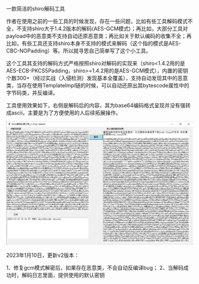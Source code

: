 一款简洁的shiro解码工具

作者在使用之前的一些工具的时候发现，存在一些问题，比如有些工具解码模式不全，不支持shiro大于1.4.2版本的解码(AES-GCM模式)；再比如，大部分工具对payload中的恶意类不支持自动还原恶意类；再比如关于默认编码的收集不全；再比如，有些工具还支持shiro本身不支持的模式来解码（这个指的模式是AES-CBC-NOPadding）等。所以就寻思自己简单写了这个小工具。



这个工具其支持的解码方式严格按照shiro对解码的实现来（shiro<1.4.2用的是AES-ECB-PKCS5Padding，shiro>=1.4.2用的是AES-GCM模式），内置的密钥个数300+（经过实战（入侵检测）发现基本全覆盖），支持自动发现其中的恶意类，当存在使用TemplateImpl链的时候，可以自动还原出其bytescode属性中的字节码类，并反编译。



工具使用效果如下，右侧是解码后的内容，其为base64编码格式呈现并没有强转成ascii，主要是为了方便使用的人后续拓展操作。

![image-20221218143414378](readme.assets/image-20221218143414378.png)


2023年1月10日，更新v2版本：

   1、修复gcm模式解密后，如果存在恶意类，不会自动反编译bug；
   2、当解码成功时，解码日志里面，提供使用的默认密钥
